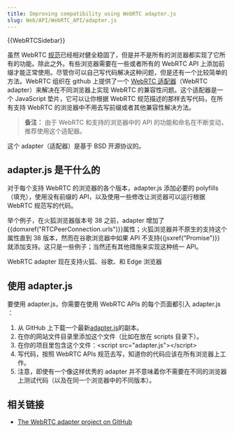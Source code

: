 ```yaml
---
title: Improving compatibility using WebRTC adapter.js
slug: Web/API/WebRTC_API/adapter.js
---
```


{{WebRTCSidebar}}

虽然 WebRTC [规范](http://www.w3.org/TR/webrtc/)已经相对健全稳固了，但是并不是所有的浏览器都实现了它所有的功能。除此之外。有些浏览器需要在一些或者所有的 WebRTC API 上添加前缀才能正常使用。尽管你可以自己写代码解决这种问题，但是还有一个比较简单的方法。WebRTC 组织在 github 上提供了一个 [WebRTC 适配器](https://github.com/webrtc/adapter/)（WebRTC adapter）来解决在不同浏览器上实现 WebRTC 的兼容性问题。这个适配器是一个 JavaScript 垫片，它可以让你根据 WebRTC 规范描述的那样去写代码，在所有支持 WebRTC 的浏览器中不用去写前缀或者其他兼容性解决方法。

> **备注：** 由于 WebRTC 和支持的浏览器中的 API 的功能和命名在不断变动，推荐使用这个适配器。

这个 adapter（适配器）是基于 BSD 开源协议的。

## adapter.js 是干什么的

对于每个支持 WebRTC 的浏览器的各个版本，adapter.js 添加必要的 polyfills（填充），使用没有前缀的 API，以及使用一些修改让浏览器可以运行根据 WebRTC 规范写的代码。

举个例子，在火狐浏览器版本号 38 之前，adapter 增加了{{domxref("RTCPeerConnection.urls")}}属性；火狐浏览器并不原生的支持这个属性直到 38 版本，然而在谷歌浏览器中如果 API 不支持{{jsxref("Promise")}} 就添加支持。这只是一些例子；当然还有其他措施来实现这种统一 API。

WebRTC adapter 现在支持火狐、谷歌、和 Edge 浏览器

## 使用 adapter.js

要使用 adapter.js，你需要在使用 WebRTC APIs 的每个页面都引入 adapter.js ：

1. 从 GitHub 上下载一个最新[adapter.js](https://github.com/webrtc/adapter/tree/master/release)的副本。
2. 在你的网站文件目录里添加这个文件（比如在放在 scripts 目录下）。
3. 在你的项目里包含这个文件：\<script src="adapter.js">\</script>
4. 写代码，按照 WebRTC APIs 规范去写，知道你的代码应该在所有浏览器上工作。
5. 注意，即使有一个像这样优秀的 adapter 并不意味着你不需要在不同的浏览器上测试代码（以及在同一个浏览器中的不同版本）。

## 相关链接

- [The WebRTC adapter project on GitHub](https://github.com/webrtc/adapter)
